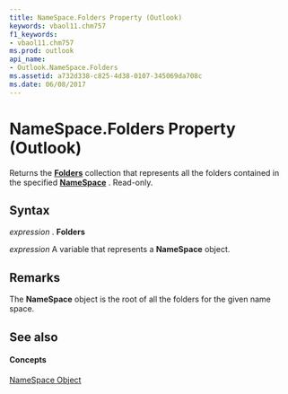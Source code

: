 ```yaml
---
title: NameSpace.Folders Property (Outlook)
keywords: vbaol11.chm757
f1_keywords:
- vbaol11.chm757
ms.prod: outlook
api_name:
- Outlook.NameSpace.Folders
ms.assetid: a732d338-c825-4d38-0107-345069da708c
ms.date: 06/08/2017
---
```



# NameSpace.Folders Property (Outlook)

Returns the **[Folders](folders-object-outlook.md)** collection that represents all the folders contained in the specified **[NameSpace](namespace-object-outlook.md)** . Read-only.


## Syntax

 _expression_ . **Folders**

 _expression_ A variable that represents a **NameSpace** object.


## Remarks

The **NameSpace** object is the root of all the folders for the given name space.


## See also


#### Concepts


[NameSpace Object](namespace-object-outlook.md)

